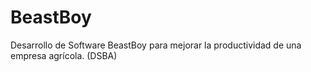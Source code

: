 # BeastBoy
Desarrollo de Software BeastBoy para mejorar la productividad de una empresa agrícola. (DSBA)
